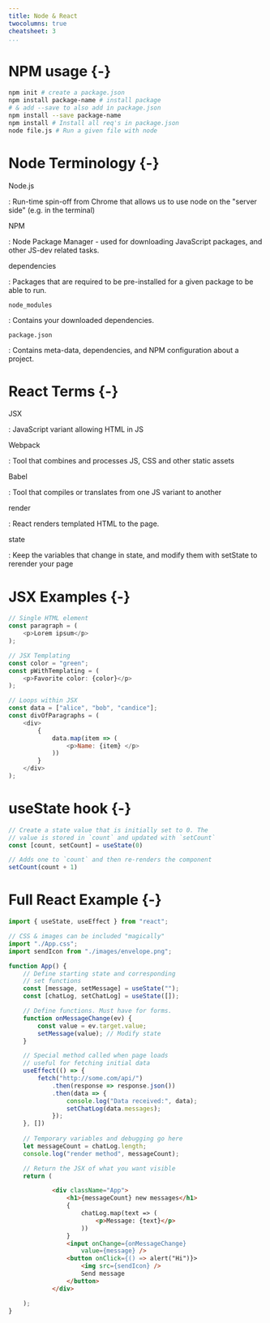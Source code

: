 ```yaml
---
title: Node & React
twocolumns: true
cheatsheet: 3
...
```




# NPM usage {-}

```bash
npm init # create a package.json
npm install package-name # install package
# & add --save to also add in package.json
npm install --save package-name
npm install # Install all req's in package.json
node file.js # Run a given file with node
```


# Node Terminology {-}

Node.js

:   Run-time spin-off from Chrome that allows us to use node on the "server
side" (e.g. in the terminal)

NPM

:   Node Package Manager - used for downloading JavaScript packages, and other
JS-dev related tasks.


dependencies

:   Packages that are required to be pre-installed for a given package to be
able to run.


`node_modules`

:   Contains your  downloaded dependencies.


`package.json`

:   Contains meta-data, dependencies, and NPM configuration about a
project.




# React Terms {-}

JSX

:   JavaScript variant allowing HTML in JS

Webpack

:   Tool that combines and processes JS, CSS and other static assets


Babel

:   Tool that compiles or translates from one JS variant to another


render

:   React renders templated HTML to the page.


state

:   Keep the variables that change in state, and modify them with setState to
rerender your page


# JSX Examples {-}

```javascript
// Single HTML element
const paragraph = (
    <p>Lorem ipsum</p>
);
```

```javascript
// JSX Templating
const color = "green";
const pWithTemplating = (
    <p>Favorite color: {color}</p>
);
```

```javascript
// Loops within JSX
const data = ["alice", "bob", "candice"];
const divOfParagraphs = (
    <div>
        {
            data.map(item => (
                <p>Name: {item} </p>
            ))
        }
    </div>
);
```

# useState hook {-}

```javascript
// Create a state value that is initially set to 0. The
// value is stored in `count` and updated with `setCount`
const [count, setCount] = useState(0)

// Adds one to `count` and then re-renders the component
setCount(count + 1)
```

# Full React Example {-}

```javascript
import { useState, useEffect } from "react";

// CSS & images can be included "magically"
import "./App.css";
import sendIcon from "./images/envelope.png";

function App() {
    // Define starting state and corresponding 
    // set functions
    const [message, setMessage] = useState("");
    const [chatLog, setChatLog] = useState([]);

    // Define functions. Must have for forms.
    function onMessageChange(ev) {
        const value = ev.target.value;
        setMessage(value); // Modify state
    }

    // Special method called when page loads
    // useful for fetching initial data
    useEffect(() => {
        fetch("http://some.com/api/")
            .then(response => response.json())
            .then(data => {
                console.log("Data received:", data);
                setChatLog(data.messages);
            });
    }, [])
 
    // Temporary variables and debugging go here
    let messageCount = chatLog.length;
    console.log("render method", messageCount);

    // Return the JSX of what you want visible
    return (
```

```html
            <div className="App">
                <h1>{messageCount} new messages</h1>
                {
                    chatLog.map(text => (
                        <p>Message: {text}</p>
                    ))
                }
                <input onChange={onMessageChange}
                    value={message} />
                <button onClick={() => alert("Hi")}>
                    <img src={sendIcon} />
                    Send message
                </button>
            </div>
```

```javascript
    );
}
```





